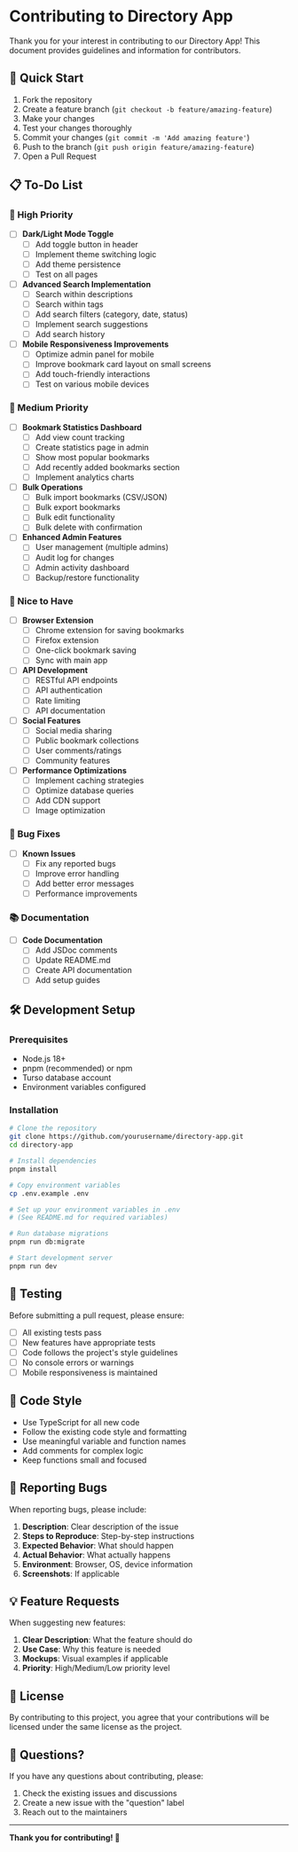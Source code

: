 # Contributing to Directory App

Thank you for your interest in contributing to our Directory App! This document provides guidelines and information for contributors.

## 🚀 Quick Start

1. Fork the repository
2. Create a feature branch (`git checkout -b feature/amazing-feature`)
3. Make your changes
4. Test your changes thoroughly
5. Commit your changes (`git commit -m 'Add amazing feature'`)
6. Push to the branch (`git push origin feature/amazing-feature`)
7. Open a Pull Request

## 📋 To-Do List

### 🎯 High Priority
- [ ] **Dark/Light Mode Toggle**
  - [ ] Add toggle button in header
  - [ ] Implement theme switching logic
  - [ ] Add theme persistence
  - [ ] Test on all pages

- [ ] **Advanced Search Implementation**
  - [ ] Search within descriptions
  - [ ] Search within tags
  - [ ] Add search filters (category, date, status)
  - [ ] Implement search suggestions
  - [ ] Add search history

- [ ] **Mobile Responsiveness Improvements**
  - [ ] Optimize admin panel for mobile
  - [ ] Improve bookmark card layout on small screens
  - [ ] Add touch-friendly interactions
  - [ ] Test on various mobile devices

### 🔧 Medium Priority
- [ ] **Bookmark Statistics Dashboard**
  - [ ] Add view count tracking
  - [ ] Create statistics page in admin
  - [ ] Show most popular bookmarks
  - [ ] Add recently added bookmarks section
  - [ ] Implement analytics charts

- [ ] **Bulk Operations**
  - [ ] Bulk import bookmarks (CSV/JSON)
  - [ ] Bulk export bookmarks
  - [ ] Bulk edit functionality
  - [ ] Bulk delete with confirmation

- [ ] **Enhanced Admin Features**
  - [ ] User management (multiple admins)
  - [ ] Audit log for changes
  - [ ] Admin activity dashboard
  - [ ] Backup/restore functionality

### 🌟 Nice to Have
- [ ] **Browser Extension**
  - [ ] Chrome extension for saving bookmarks
  - [ ] Firefox extension
  - [ ] One-click bookmark saving
  - [ ] Sync with main app

- [ ] **API Development**
  - [ ] RESTful API endpoints
  - [ ] API authentication
  - [ ] Rate limiting
  - [ ] API documentation

- [ ] **Social Features**
  - [ ] Social media sharing
  - [ ] Public bookmark collections
  - [ ] User comments/ratings
  - [ ] Community features

- [ ] **Performance Optimizations**
  - [ ] Implement caching strategies
  - [ ] Optimize database queries
  - [ ] Add CDN support
  - [ ] Image optimization

### 🐛 Bug Fixes
- [ ] **Known Issues**
  - [ ] Fix any reported bugs
  - [ ] Improve error handling
  - [ ] Add better error messages
  - [ ] Performance improvements

### 📚 Documentation
- [ ] **Code Documentation**
  - [ ] Add JSDoc comments
  - [ ] Update README.md
  - [ ] Create API documentation
  - [ ] Add setup guides

## 🛠️ Development Setup

### Prerequisites
- Node.js 18+ 
- pnpm (recommended) or npm
- Turso database account
- Environment variables configured

### Installation
```bash
# Clone the repository
git clone https://github.com/yourusername/directory-app.git
cd directory-app

# Install dependencies
pnpm install

# Copy environment variables
cp .env.example .env

# Set up your environment variables in .env
# (See README.md for required variables)

# Run database migrations
pnpm run db:migrate

# Start development server
pnpm run dev
```

## 🧪 Testing

Before submitting a pull request, please ensure:

- [ ] All existing tests pass
- [ ] New features have appropriate tests
- [ ] Code follows the project's style guidelines
- [ ] No console errors or warnings
- [ ] Mobile responsiveness is maintained

## 📝 Code Style

- Use TypeScript for all new code
- Follow the existing code style and formatting
- Use meaningful variable and function names
- Add comments for complex logic
- Keep functions small and focused

## 🐛 Reporting Bugs

When reporting bugs, please include:

1. **Description**: Clear description of the issue
2. **Steps to Reproduce**: Step-by-step instructions
3. **Expected Behavior**: What should happen
4. **Actual Behavior**: What actually happens
5. **Environment**: Browser, OS, device information
6. **Screenshots**: If applicable

## 💡 Feature Requests

When suggesting new features:

1. **Clear Description**: What the feature should do
2. **Use Case**: Why this feature is needed
3. **Mockups**: Visual examples if applicable
4. **Priority**: High/Medium/Low priority level

## 📄 License

By contributing to this project, you agree that your contributions will be licensed under the same license as the project.

## 🤝 Questions?

If you have any questions about contributing, please:

1. Check the existing issues and discussions
2. Create a new issue with the "question" label
3. Reach out to the maintainers

---

**Thank you for contributing! 🎉**
